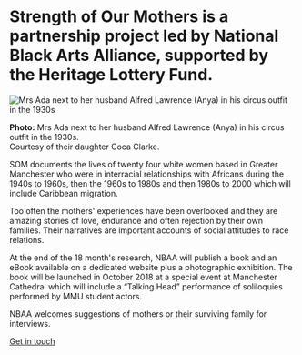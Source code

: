 <div class="content">
  <h1 class="narrow space">Strength of Our Mothers is a partnership project led by National Black Arts Alliance, supported by the Heritage Lottery Fund.</h1>
</div>

<div class="story-img">
  <img srcset="/assets/story-pic/mobile.jpg 320w,
             /assets/story-pic/tablet-portrait.jpg 439w,
             /assets/story-pic/tablet-landscape.jpg 608w,
             /assets/story-pic/desktop.jpg 752w"
     src="/assets/story-pic/desktop.jpg"
     alt="Mrs Ada next to her husband Alfred Lawrence (Anya) in his circus outfit in the 1930s">
</div>

<div class="content">
  <p class="caption"><strong>Photo:</strong> Mrs Ada next to her husband Alfred Lawrence (Anya) in his circus outfit in the 1930s.<br> Courtesy of their daughter Coca Clarke.</p>
</div>

<div class="content" markdown="1">

SOM documents the lives of twenty four white women based in Greater Manchester who were in interracial relationships with Africans during the 1940s to 1960s, then the 1960s to 1980s and then 1980s to 2000 which will include Caribbean migration.

Too often the mothers' experiences have been overlooked and they are amazing stories of love, endurance and often rejection by their own families.  Their narratives are important accounts of social attitudes to race relations.

At the end of the 18 month's research, NBAA will publish a book and an eBook available on a dedicated website plus a photographic exhibition. The book will be launched in October 2018 at a special event at Manchester Cathedral which will include a “Talking Head” performance of soliloquies performed by MMU student actors.

NBAA welcomes suggestions of mothers or their surviving family for interviews.

<div class="center space">
  <a href="/contact" class="btn space">Get in touch</a>
</div>

</div>
